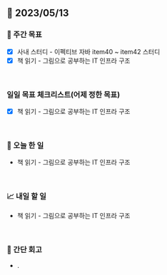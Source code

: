 ## 📅 2023/05/13


### 👏 주간 목표

- [x] 사내 스터디 - 이펙티브 자바 item40 ~ item42 스터디
- [x] 책 읽기 - 그림으로 공부하는 IT 인프라 구조

<br/>

### 일일 목표 체크리스트(어제 정한 목표)

- [x] 책 읽기 - 그림으로 공부하는 IT 인프라 구조

<br/>

### 💯 오늘 한 일

- 책 읽기 - 그림으로 공부하는 IT 인프라 구조

<br/>

### 📈 내일 할 일

- 책 읽기 - 그림으로 공부하는 IT 인프라 구조

<br/>

### 🤔 간단 회고

- .
 
